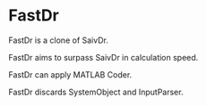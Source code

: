 # FastDr
FastDr is a clone of SaivDr.

FastDr aims to surpass SaivDr in calculation speed.

FastDr can apply MATLAB Coder.

FastDr discards SystemObject and InputParser.

